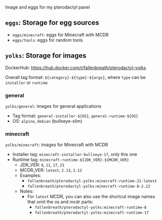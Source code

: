Image and eggs for my pterodactyl panel

## `eggs`: Storage for egg sources

- `eggs/minecraft`: eggs for Minecraft with MCDR
- `eggs/tools`: eggs for random tools

## `yolks`: Storage for images

DockerHub: https://hub.docker.com/r/fallenbreath/pterodactyl-yolks

Overall tag format: `${category}-${type}-${args}`, where `type` can be `installer` or `runtime`

### general

`yolks/general`: images for general applications

- Tag format: `general-installer-${OS}`, `general-runtime-${OS}`
- OS: `alpine`, `debian` (bullseye-slim)

### minecraft

`yolks/minecraft`: images for Minecraft with MCDR

- Installer tag: `minecraft-installer-bullseye-17`, only this one
- Runtime tag: `minecraft-runtime-${JDK_VER}-${MCDR_VER}`
  - JDK_VER: `8`, `11`, `17`, `21`
  - MCDR_VER: `latest`, `2.13`, `2.12`
  - Examples:
    - `fallenbreath/pterodactyl-yolks:minecraft-runtime-21-latest`
    - `fallenbreath/pterodactyl-yolks:minecraft-runtime-8-2.12`
  - Notes:
    - For `latest` MCDR, you can also use the shortcut image names that omit the os and mcdr parts:
      - `fallenbreath/pterodactyl-yolks:minecraft-runtime-8`
      - `fallenbreath/pterodactyl-yolks:minecraft-runtime-17`
